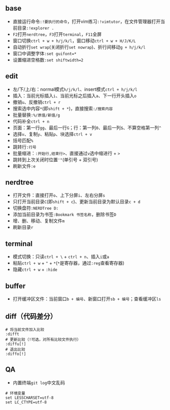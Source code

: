 ## base
- 直接运行命令`:!要执行的命令`，打开vim练习`:!vimtutor`，在文件管理器打开当前目录`:!explorer .`
- `F2`打开`nerdtree`，`F3`打开`terminal`，`F11`全屏
- 窗口切换`ctrl + w + h/j/k/l`，窗口移动`ctrl + w + H/J/K/L`
- 自动折行`set wrap`(关闭折行`set nowrap`)、折行间移动`g + h/j/k/l`
- 窗口中调整字体`:set guifont=*`
- 设置缩进空格数`:set shiftwidth=2`

## edit
- 左/下/上/右：normal模式`h/j/k/l`、insert模式`ctrl + h/j/k/l`
- 插入：当前光标插入`i`、当前光标之后插入`a`、下一行开头插入`o`
- 撤销`u`、反撤销`ctrl + r`
- 搜索选中内容`*`(即`shift + *`)，直接搜索`:/搜索内容`
- 批量替换`:%/原值/新值/g`
- 代码补全`ctrl + n`
- 页面：第一行`gg`、最后一行`G`；行：第一列`0`、最后一列`$`、不算空格第一列`^`
- 选择`v`、复制`y`、粘贴`p`、块选择`ctrl + v`
- 括号匹配`%`
- 跳转行`:行号`
- 批量缩进：`:开始行,结束行>`、直接通过`v`选中缩进行 + `>`
- 跳转到上次关闭时位置`'"`(单引号 + 双引号)
- 刷新文件`:e`

## nerdtree
- 打开文件：直接打开`o`、上下分屏`i`、左右分屏`s`
- 只打开当前目录`C`(即`shift + c`)、更新当前目录为默认目录`c + d`
- 切换盘符`:NERDTree D:`
- 添加当前目录为书签`:Bookmark 书签名称`，删除书签`D`
- 增、删、移动、复制文件`m`
- 刷新目录`r`

## terminal
- 模式切换：只读`ctrl + \` + `ctrl + n`、插入`i`或`a`
- 粘贴`ctrl + w` + `"` + `*`(`*`是寄存器，通过`:reg`查看寄存器)
- 隐藏`ctrl + w` + `:hide`

## buffer
- 打开缓冲区文件：当前窗口`b + 编号`、新窗口打开`sb + 编号`；查看缓冲区`ls`

## diff（代码差分）
```
# 将当前文件加入比较
:difft
# 更新比较（!可选，对所有比较文件执行）
:diffu[!]
# 退出比较
:diffo[!]
```

## QA
- 内置终端`git log`中文乱码
```
# 环境变量
set LESSCHARSET=utf-8
set LC_CTYPE=utf-8
```
